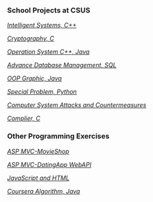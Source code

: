 ### School Projects at CSUS



*[Intelligent Systems,  C++](https://github.com/aryue123321/school/tree/master/AI)* 

*[Cryptography,  C](https://github.com/aryue123321/school/tree/master/crypto)* 

*[Operation System  C++, Java](https://github.com/aryue123321/school/tree/master/OS)*

*[Advance Database Management, SQL](https://github.com/aryue123321/school/tree/master/Database)*

*[OOP Graphic, Java](https://github.com/aryue123321/school/tree/master/graphic)*

*[Special Problem, Python](https://github.com/aryue123321/school/tree/master/Special_problem)*

*[Computer System Attacks and Countermeasures](https://github.com/aryue123321/school/tree/master/security)*

*[Complier,  C](https://github.com/aryue123321/school/tree/master/Compiler)* 

### Other Programming Exercises
*[ASP MVC-MovieShop](https://github.com/aryue123321/Pepper-ASPMVC)*

*[ASP MVC-DatingApp WebAPI](https://github.com/aryue123321/DatingAppAPI)*

*[JavaScript and HTML ](https://github.com/aryue123321/VanillaJS)*

*[Coursera Algorithm,  Java](https://github.com/aryue123321/coursera/tree/master/Algorithm)*
